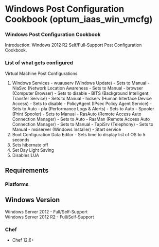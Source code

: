 # Windows Post Configuration Cookbook (optum_iaas_win_vmcfg)

### Windows Post Configuration Cookbook
Introduction:
  Windows 2012 R2 Self/Full-Support Post Configuration Cookbook.

### List of what gets configured
Virtual Machine Post Configurations
  1. Windows Services
    - wuauserv (Windows Update) - Sets to Manual
    - NlaSvc (Network Location Awareness - Sets to Manual
    - browser (Computer Browser) - Sets to disable
    - BITS (Background Intelligent Transfer Service) - Sets to Manual
    - hidserv (Human Interface Device Access) - Sets to disable
    - PolicyAgent (IPsec Policy Agent Service) - Sets to Auto
    - pla (Performance Logs & Alerts) - Sets to Auto
    - Spooler (Print Spooler) - Sets to Manual
    - RasAuto (Remote Access Auto Connection Manager) - Sets to Auto
    - RasMan (Remote Access Auto Connection Manager) - Sets to Manual
    - TapiSrv (Telephony) - Sets to Manual
    - msiserver (Windows Installer) - Start service
  2. Boot Configuration Data Editor - Sets time to display list of OS to 5 seconds
  3. Sets hibernate off
  4. Set Day Light Saving
  5. Disables LUA

## Requirements

### Platforms

Windows Version                     
------------------------
Windows Server 2012 - Full/Self-Support                 
Windows Server 2012 R2 - Full/Self-Support

### Chef

- Chef 12.6+
